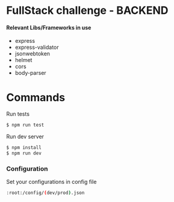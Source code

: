 # FullStack challenge - BACKEND

#### Relevant Libs/Frameworks in use

  - express
  - express-validator
  - jsonwebtoken
  - helmet
  - cors
  - body-parser

# Commands

Run tests
```sh
$ npm run test
```

Run dev server
```sh
$ npm install
$ npm run dev
```

### Configuration
Set your configurations in config file

```sh
:root:/config/(dev/prod).json
```
